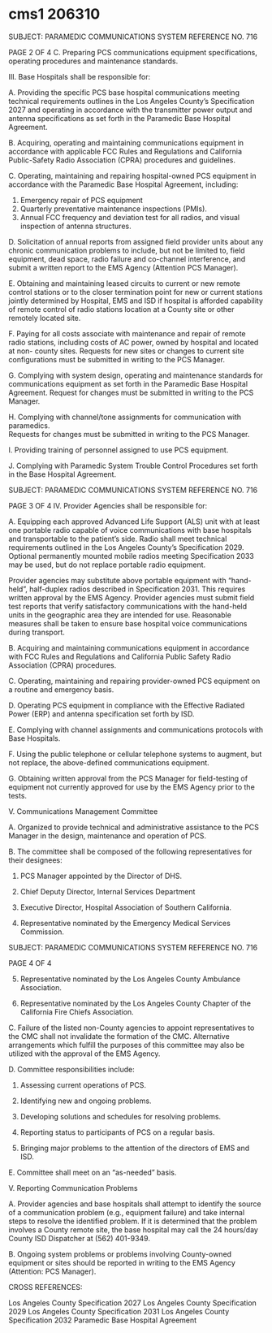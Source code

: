 # cms1 206310

SUBJECT:  PARAMEDIC COMMUNICATIONS SYSTEM REFERENCE NO. 716 
 
 
PAGE 2 OF 4 
C. Preparing PCS communications equipment specifications, operating procedures 
and maintenance standards. 
 
III.   Base Hospitals shall be responsible for: 
 
A. Providing the specific PCS base hospital communications meeting technical 
requirements outlines in the Los Angeles County’s Specification 2027 and 
operating in accordance with the transmitter power output and antenna 
specifications as set forth in the Paramedic Base Hospital Agreement. 
 
B. Acquiring, operating and maintaining communications equipment in accordance 
with applicable FCC Rules and Regulations and California Public-Safety Radio 
Association (CPRA) procedures and guidelines. 
 
C. Operating, maintaining and repairing hospital-owned PCS equipment in 
accordance with the Paramedic Base Hospital Agreement, including: 
 
1. Emergency repair of PCS equipment 
2. Quarterly preventative maintenance inspections (PMIs).   
3. Annual FCC frequency and deviation test for all radios, and visual 
inspection of antenna structures.   
 
D. Solicitation of annual reports from assigned field provider units about any chronic 
communication problems to include, but not be limited to, field equipment, dead 
space, radio failure and co-channel interference, and submit a written report to 
the EMS Agency (Attention PCS Manager).   
 
E. Obtaining and maintaining leased circuits to current or new remote control 
stations or to the closer termination point for new or current stations jointly 
determined by Hospital, EMS and ISD if hospital is afforded capability of remote 
control of radio stations location at a County site or other remotely located site.   
 
F. Paying for all costs associate with maintenance and repair of remote radio 
stations, including costs of AC power, owned by hospital and located at non-
county sites.  Requests for new sites or changes to current site configurations 
must be submitted in writing to the PCS Manager.   
 
G. Complying with system design, operating and maintenance standards for 
communications equipment as set forth in the Paramedic Base Hospital 
Agreement.  Request for changes must be submitted in writing to the PCS 
Manager.   
 
H. Complying with channel/tone assignments for communication with paramedics.  
Requests for changes must be submitted in writing to the PCS Manager. 
 
I. Providing training of personnel assigned to use PCS equipment. 
 
J. Complying with Paramedic System Trouble Control Procedures set forth in the 
Base Hospital Agreement. 
 
 

SUBJECT:  PARAMEDIC COMMUNICATIONS SYSTEM REFERENCE NO. 716 
 
 
PAGE 3 OF 4 
IV. Provider Agencies shall be responsible for: 
 
A. Equipping each approved Advanced Life Support (ALS) unit with at least one 
portable radio capable of voice communications with base hospitals and 
transportable to the patient’s side.  Radio shall meet technical requirements 
outlined in the Los Angeles County’s Specification 2029.  Optional permanently 
mounted mobile radios meeting Specification 2033 may be used, but do not 
replace portable radio equipment. 
 
Provider agencies may substitute above portable equipment with “hand-held”, 
half-duplex radios described in Specification 2031.  This requires written approval 
by the EMS Agency.  Provider agencies must submit field test reports that verify 
satisfactory communications with the hand-held units in the geographic area they 
are intended for use.  Reasonable measures shall be taken to ensure base 
hospital voice communications during transport. 
  
B. Acquiring and maintaining communications equipment in accordance with FCC 
Rules and Regulations and California Public Safety Radio Association (CPRA) 
procedures.   
 
C. Operating, maintaining and repairing provider-owned PCS equipment on a 
routine and emergency basis. 
 
D. Operating PCS equipment in compliance with the Effective Radiated Power 
(ERP) and antenna specification set forth by ISD. 
 
E. Complying with channel assignments and communications protocols with Base 
Hospitals. 
 
F. Using the public telephone or cellular telephone systems to augment, but not 
replace, the above-defined communications equipment.   
 
G. Obtaining written approval from the PCS Manager for field-testing of equipment 
not currently approved for use by the EMS Agency prior to the tests.   
 
V. Communications Management Committee 
 
A. Organized to provide technical and administrative assistance to the PCS 
Manager in the design, maintenance and operation of PCS. 
 
B. The committee shall be composed of the following representatives for their 
designees: 
 
1. PCS Manager appointed by the Director of DHS. 
 
2. Chief Deputy Director, Internal Services Department 
 
3. Executive Director, Hospital Association of Southern California. 
 
4. Representative nominated by the Emergency Medical Services 
Commission. 

SUBJECT:  PARAMEDIC COMMUNICATIONS SYSTEM REFERENCE NO. 716 
 
 
PAGE 4 OF 4 
 
5. Representative nominated by the Los Angeles County Ambulance 
Association. 
 
6. Representative nominated by the Los Angeles County Chapter of the 
California Fire Chiefs Association. 
 
C. Failure of the listed non-County agencies to appoint representatives to the CMC 
shall not invalidate the formation of the CMC.  Alternative arrangements which 
fulfill the purposes of this committee may also be utilized with the approval of the 
EMS Agency. 
 
D. Committee responsibilities include: 
 
1. Assessing current operations of PCS. 
 
2. Identifying new and ongoing problems. 
 
3. Developing solutions and schedules for resolving problems. 
 
4. Reporting status to participants of PCS on a regular basis.   
 
5. Bringing major problems to the attention of the directors of EMS and ISD.   
 
E. Committee shall meet on an “as-needed” basis. 
 
V. Reporting Communication Problems 
 
A. Provider agencies and base hospitals shall attempt to identify the source of a 
communication problem (e.g., equipment failure) and take internal steps to 
resolve the identified problem.  If it is determined that the problem involves a 
County remote site, the base hospital may call the 24 hours/day County ISD 
Dispatcher at (562) 401-9349. 
 
B. Ongoing system problems or problems involving County-owned equipment or 
sites should be reported in writing to the EMS Agency (Attention: PCS Manager).   
   
 
CROSS REFERENCES: 
 
Los Angeles County Specification 2027 
Los Angeles County Specification 2029 
Los Angeles County Specification 2031 
Los Angeles County Specification 2032 
Paramedic Base Hospital Agreement
